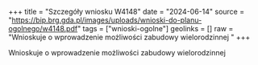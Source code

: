 +++
title = "Szczegóły wniosku W4148"
date = "2024-06-14"
source = "https://bip.brg.gda.pl/images/uploads/wnioski-do-planu-ogolnego/w4148.pdf"
tags = ["wnioski-ogolne"]
geolinks = []
raw = "Wnioskuje o wprowadzenie możliwości zabudowy wielorodzinnej "
+++

Wnioskuje o wprowadzenie możliwości zabudowy wielorodzinnej



